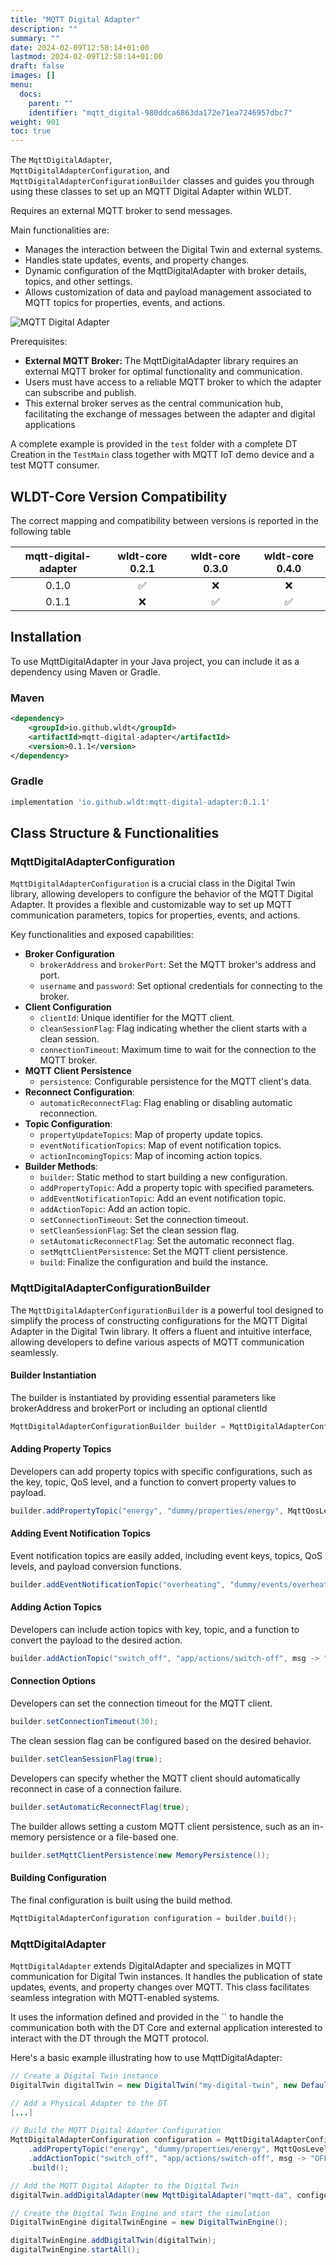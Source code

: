 ```yaml
---
title: "MQTT Digital Adapter"
description: ""
summary: ""
date: 2024-02-09T12:58:14+01:00
lastmod: 2024-02-09T12:58:14+01:00
draft: false
images: []
menu:
  docs:
    parent: ""
    identifier: "mqtt_digital-980ddca6863da172e71ea7246957dbc7"
weight: 901
toc: true
---
```



The `MqttDigitalAdapter`,  
`MqttDigitalAdapterConfiguration`, and `MqttDigitalAdapterConfigurationBuilder` classes and guides you through using these classes to set up an MQTT Digital Adapter within WLDT.

Requires an external MQTT broker to send messages.

Main functionalities are: 

- Manages the interaction between the Digital Twin and external systems.
- Handles state updates, events, and property changes.
- Dynamic configuration of the MqttDigitalAdapter with broker details, topics, and other settings.
- Allows customization of data and payload management associated to MQTT topics for properties, events, and actions.

![MQTT Digital Adapter](images/mqtt_digital_adapter_schema.jpg)

Prerequisites:

- **External MQTT Broker:** The MqttDigitalAdapter library requires an external MQTT broker for optimal functionality and communication.
- Users must have access to a reliable MQTT broker to which the adapter can subscribe and publish.
- This external broker serves as the central communication hub, facilitating the exchange of messages between the adapter and digital applications

A complete example is provided in the `test` folder with a complete DT Creation in the `TestMain` class together with MQTT IoT demo device and
a test MQTT consumer.

## WLDT-Core Version Compatibility

The correct mapping and compatibility between versions is reported in the following table

| **mqtt-digital-adapter** |   wldt-core 0.2.1  |   wldt-core 0.3.0  |   wldt-core 0.4.0  |
|:------------------------:|:------------------:|:------------------:|:------------------:|
|          0.1.0           | :white_check_mark: |         :x:        |         :x:        |
|          0.1.1           |         :x:        | :white_check_mark: | :white_check_mark: |

## Installation

To use MqttDigitalAdapter in your Java project, you can include it as a dependency using Maven or Gradle.

### Maven

```xml
<dependency>
    <groupId>io.github.wldt</groupId>
    <artifactId>mqtt-digital-adapter</artifactId>
    <version>0.1.1</version>
</dependency>
```

### Gradle

```groovy
implementation 'io.github.wldt:mqtt-digital-adapter:0.1.1'
```

## Class Structure & Functionalities

### MqttDigitalAdapterConfiguration

`MqttDigitalAdapterConfiguration` is a crucial class in the Digital Twin library, allowing developers to configure the behavior of the MQTT Digital Adapter. 
It provides a flexible and customizable way to set up MQTT communication parameters, topics for properties, events, and actions.

Key functionalities and exposed capabilities: 

- **Broker Configuration**
  - `brokerAddress` and `brokerPort`: Set the MQTT broker's address and port.
  - `username` and `password`: Set optional credentials for connecting to the broker.
- **Client Configuration**
  - `clientId`: Unique identifier for the MQTT client.
  - `cleanSessionFlag`: Flag indicating whether the client starts with a clean session.
  - `connectionTimeout`: Maximum time to wait for the connection to the MQTT broker.
- **MQTT Client Persistence**
  - `persistence`: Configurable persistence for the MQTT client's data.
- **Reconnect Configuration**:
  - `automaticReconnectFlag`: Flag enabling or disabling automatic reconnection.
- **Topic Configuration**:
  - `propertyUpdateTopics`: Map of property update topics.
  - `eventNotificationTopics`: Map of event notification topics.
  - `actionIncomingTopics`: Map of incoming action topics.
- **Builder Methods**:
  - `builder`: Static method to start building a new configuration. 
  - `addPropertyTopic`: Add a property topic with specified parameters. 
  - `addEventNotificationTopic`: Add an event notification topic. 
  - `addActionTopic`: Add an action topic. 
  - `setConnectionTimeout`: Set the connection timeout. 
  - `setCleanSessionFlag`: Set the clean session flag. 
  - `setAutomaticReconnectFlag`: Set the automatic reconnect flag. 
  - `setMqttClientPersistence`: Set the MQTT client persistence. 
  - `build`: Finalize the configuration and build the instance.

### MqttDigitalAdapterConfigurationBuilder

The `MqttDigitalAdapterConfigurationBuilder` is a powerful tool designed to simplify the process of constructing configurations 
for the MQTT Digital Adapter in the Digital Twin library. It offers a fluent and intuitive interface, allowing developers to define various aspects of MQTT communication seamlessly.

#### Builder Instantiation

The builder is instantiated by providing essential parameters like brokerAddress and brokerPort or including an optional clientId

```java
MqttDigitalAdapterConfigurationBuilder builder = MqttDigitalAdapterConfiguration.builder("127.0.0.1", 1883);
```

#### Adding Property Topics

Developers can add property topics with specific configurations, such as the key, topic, QoS level, and a function to convert property values to payload.

```java
builder.addPropertyTopic("energy", "dummy/properties/energy", MqttQosLevel.MQTT_QOS_0, value -> String.valueOf(((Double)value).intValue()));
```

#### Adding Event Notification Topics

Event notification topics are easily added, including event keys, topics, QoS levels, and payload conversion functions.

```java
builder.addEventNotificationTopic("overheating", "dummy/events/overheating/notifications", MqttQosLevel.MQTT_QOS_0, Object::toString);
```

#### Adding Action Topics

Developers can include action topics with key, topic, and a function to convert the payload to the desired action.

```java
builder.addActionTopic("switch_off", "app/actions/switch-off", msg -> "OFF");
```

#### Connection Options

Developers can set the connection timeout for the MQTT client.

```java
builder.setConnectionTimeout(30);
```

The clean session flag can be configured based on the desired behavior.

```java
builder.setCleanSessionFlag(true);
```

Developers can specify whether the MQTT client should automatically reconnect in case of a connection failure.

```java
builder.setAutomaticReconnectFlag(true);
```

The builder allows setting a custom MQTT client persistence, such as an in-memory persistence or a file-based one.

```java
builder.setMqttClientPersistence(new MemoryPersistence());
```

#### Building Configuration

The final configuration is built using the build method.

```java
MqttDigitalAdapterConfiguration configuration = builder.build();
```

### MqttDigitalAdapter

`MqttDigitalAdapter` extends DigitalAdapter and specializes in MQTT communication for Digital Twin instances. 
It handles the publication of state updates, events, and property changes over MQTT. 
This class facilitates seamless integration with MQTT-enabled systems.

It uses the information defined and provided in the `` to handle the communication both with the DT Core and external 
application interested to interact with the DT through the MQTT protocol.

Here's a basic example illustrating how to use MqttDigitalAdapter:

```java
// Create a Digital Twin instance
DigitalTwin digitalTwin = new DigitalTwin("my-digital-twin", new DefaultShadowingFunction());

// Add a Physical Adapter to the DT 
[...]

// Build the MQTT Digital Adapter Configuration
MqttDigitalAdapterConfiguration configuration = MqttDigitalAdapterConfiguration.builder("127.0.0.1", 1883)
    .addPropertyTopic("energy", "dummy/properties/energy", MqttQosLevel.MQTT_QOS_0, value -> String.valueOf(((Double)value).intValue()))
    .addActionTopic("switch_off", "app/actions/switch-off", msg -> "OFF")
    .build();

// Add the MQTT Digital Adapter to the Digital Twin
digitalTwin.addDigitalAdapter(new MqttDigitalAdapter("mqtt-da", configuration));

// Create the Digital Twin Engine and start the simulation
DigitalTwinEngine digitalTwinEngine = new DigitalTwinEngine();

digitalTwinEngine.addDigitalTwin(digitalTwin);
digitalTwinEngine.startAll();
```
